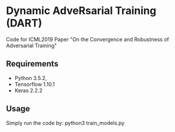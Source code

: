 # Dynamic AdveRsarial Training (DART) 
Code for ICML2019 Paper "On the Convergence and Robustness of Adversarial Training"

## Requirements
- Python 3.5.2, 
- Tensorflow 1.10.1 
- Keras 2.2.2

## Usage

Simply run the code by: python3 train_models.py